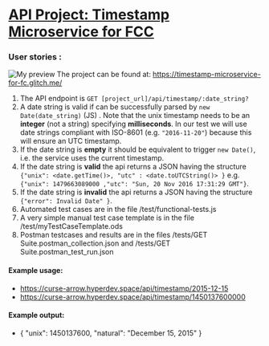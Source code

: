 
# [API Project: Timestamp Microservice for FCC](https://www.freecodecamp.org/learn/apis-and-microservices/apis-and-microservices-projects/timestamp-microservice)

### User stories :
![My preview](https://lh3.googleusercontent.com/uolh-eBsrRzsxsAOXjiF_8MouzHq9gp_3bFwOLyR5_8vXgpt7tRHxwL73B8GpTn915t-nQNYZm4a6zYj-jlO6vwX6NSgkM0m4NX7L0yU0s1FGe46l8Owb20B73yFyG98YQ1GSy9Aww=w2400)
The project can be found at: https://timestamp-microservice-for-fc.glitch.me/

1. The API endpoint is `GET [project_url]/api/timestamp/:date_string?`
2. A date string is valid if can be successfully parsed by `new Date(date_string)` (JS) . Note that the unix timestamp needs to be an **integer** (not a string) specifying **milliseconds**. In our test we will use date strings compliant with ISO-8601 (e.g. `"2016-11-20"`) because this will ensure an UTC timestamp.
3. If the date string is **empty** it should be equivalent to trigger `new Date()`, i.e. the service uses the current timestamp.
4. If the date string is **valid** the api returns a JSON having the structure 
`{"unix": <date.getTime()>, "utc" : <date.toUTCString()> }`
e.g. `{"unix": 1479663089000 ,"utc": "Sun, 20 Nov 2016 17:31:29 GMT"}`.
5. If the date string is **invalid** the api returns a JSON having the structure `{"error": Invalid Date" }`.
6. Automated test cases are in the file /test/functional-tests.js
7. A very simple manual test case template is in the file /test/myTestCaseTemplate.ods
8. Postman testcases and results are in the files /tests/GET Suite.postman_collection.json and /tests/GET Suite.postman_test_run.json

#### Example usage:
* https://curse-arrow.hyperdev.space/api/timestamp/2015-12-15
* https://curse-arrow.hyperdev.space/api/timestamp/1450137600000

#### Example output:
* { "unix": 1450137600, "natural": "December 15, 2015" }
